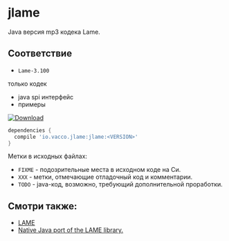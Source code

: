 # jlame

Java версия mp3 кодека Lame.

## Соответствие

- `Lame-3.100`

только кодек

+ java spi интерфейс
+ примеры

[![Download](https://api.bintray.com/packages/vaccovecrana/vacco-oss/jlame/images/download.svg) ](https://bintray.com/vaccovecrana/vacco-oss/jlame/_latestVersion)

```groovy
dependencies {
  compile 'io.vacco.jlame:jlame:<VERSION>'
}
```

Метки в исходных файлах:

- `FIXME` - подозрительные места в исходном коде на Си.
- `XXX` - метки, отмечающие отладочный код и комментарии.
- `TODO` - java-код, возможно, требующий дополнительной проработки.

## Смотри также:

- [LAME](http://www.sourceforge.net/projects/lame)
- [Native Java port of the LAME library.](https://github.com/nwaldispuehl/java-lame)
